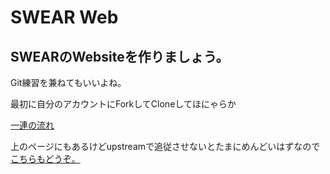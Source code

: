 # SWEAR Web
## SWEARのWebsiteを作りましょう。
Git練習を兼ねてもいいよね。

最初に自分のアカウントにForkしてCloneしてほにゃらか

[一連の流れ](http://kik.xii.jp/archives/179 "Githubでpull requestを送信するまでの流れ")

上のページにもあるけどupstreamで追従させないとたまにめんどいはずなので[こちらもどうぞ。](http://qiita.com/xtetsuji/items/555a1ef19ed21ee42873 "upstreamで追従")